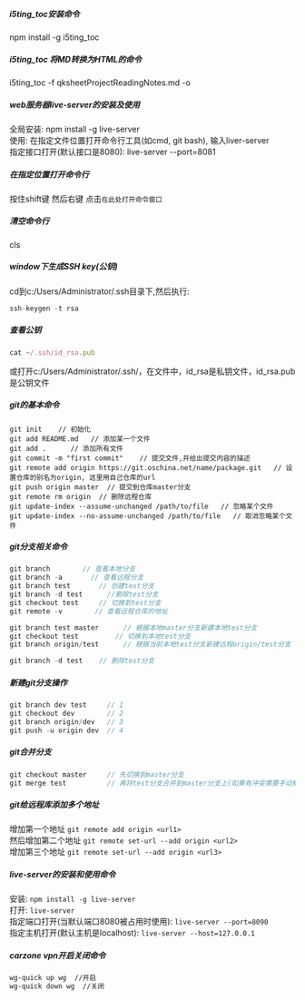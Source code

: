##### i5ting_toc安装命令	
npm install -g i5ting_toc		
##### i5ting_toc 将MD转换为HTML的命令		
i5ting_toc -f qksheetProjectReadingNotes.md -o	
##### web服务器live-server的安装及使用
全局安装: npm install -g live-server        
使用: 在指定文件位置打开命令行工具(如cmd, git bash), 输入liver-server   
指定接口打开(默认接口是8080): live-server --port=8081 
##### 在指定位置打开命令行
按住shift键 然后右键 点击`在此处打开命令窗口`
##### 清空命令行
cls
##### window下生成SSH key(公钥)
cd到c:/Users/Administrator/.ssh目录下,然后执行:
```js
ssh-keygen -t rsa
```
##### 查看公钥
```js
cat ~/.ssh/id_rsa.pub 
```  
或打开c:/Users/Administrator/.ssh/，在文件中，id_rsa是私钥文件，id_rsa.pub是公钥文件
##### git的基本命令
```npm
git init    // 初始化
git add README.md   // 添加某一个文件
git add .      // 添加所有文件
git commit -m "first commit"    // 提交文件,并给出提交内容的描述
git remote add origin https://git.oschina.net/name/package.git   // 设置仓库的别名为origin, 这里用自己仓库的url
git push origin master  // 提交到仓库master分支
git remote rm origin  // 删除远程仓库
git update-index --assume-unchanged /path/to/file   // 忽略某个文件
git update-index --no-assume-unchanged /path/to/file   // 取消忽略某个文件
```
##### git分支相关命令
```js
git branch        // 查看本地分支
git branch -a       // 查看远程分支
git branch test       // 创建test分支
git branch -d test      //删除test分支
git checkout test     // 切换到test分支
git remote -v        // 查看远程仓库的地址

git branch test master      // 根据本地master分支新建本地test分支     
git checkout test         // 切换到本地test分支   
git branch origin/test      // 根据当前本地test分支新建远程origin/test分支     

git branch -d test    // 删除test分支

```
##### 新建git分支操作
```js
git branch dev test     // 1
git checkout dev        // 2
git branch origin/dev   // 3
git push -u origin dev  // 4
```
##### git合并分支
```js
git checkout master     // 先切换到master分支
git merge test          // 再将test分支合并到master分支上(如果有冲突需要手动解决)
```
##### git给远程库添加多个地址
增加第一个地址 `git remote add origin <url1>`          
然后增加第二个地址 `git remote set-url --add origin <url2>`      
增加第三个地址 `git remote set-url --add origin <url3>`        

##### live-server的安装和使用命令
安装: `npm install -g live-server`    
打开: `live-server`   
指定端口打开(当默认端口8080被占用时使用): `live-server --port=8090`      
指定主机打开(默认主机是localhost): `live-server --host=127.0.0.1` 

##### carzone vpn开启关闭命令
```cmd
wg-quick up wg  //开启
wg-quick down wg  //关闭
```

      







